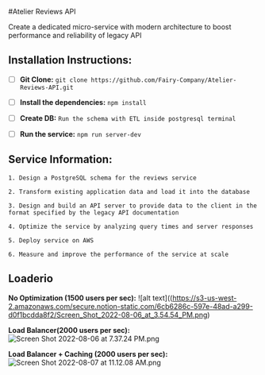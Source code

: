 #Atelier Reviews API 

Create a dedicated micro-service with modern architecture to boost performance and reliability of legacy API 

## Installation Instructions: 

- [ ] **Git Clone:** `git clone https://github.com/Fairy-Company/Atelier-Reviews-API.git`


- [ ] **Install the dependencies:**
`npm install`


- [ ] **Create DB:**
`Run the schema with ETL inside postgresql terminal`


- [ ] **Run the service:**
`npm run server-dev`

## Service Information: 

`1. Design a PostgreSQL schema for the reviews service` 

`2. Transform existing application data and load it into the database`

`3. Design and build an API server to provide data to the client in the format specified by the legacy API documentation`

`4. Optimize the service by analyzing query times and server responses`

`5. Deploy service on AWS` 

`6. Measure and improve the performance of the service at scale`

## Loaderio 
**No Optimization (1500 users per sec):**
![alt text]((https://s3-us-west-2.amazonaws.com/secure.notion-static.com/6cb6286c-597e-48ad-a299-d0f1bcdda8f2/Screen_Shot_2022-08-06_at_3.54.54_PM.png)

**Load Balancer(2000 users per sec):**
![Screen Shot 2022-08-06 at 7.37.24 PM.png](https://s3-us-west-2.amazonaws.com/secure.notion-static.com/782730e0-2439-4af8-8fd5-e8ef6811d550/Screen_Shot_2022-08-06_at_7.37.24_PM.png)

**Load Balancer + Caching (2000 users per sec):**
![Screen Shot 2022-08-07 at 11.12.08 AM.png](https://s3-us-west-2.amazonaws.com/secure.notion-static.com/393debe1-8d8d-4570-a649-3b692485b4eb/Screen_Shot_2022-08-07_at_11.12.08_AM.png)





